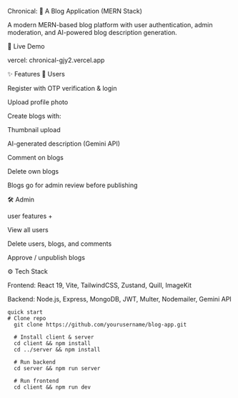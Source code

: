 Chronical: 📝 A Blog Application (MERN Stack)

A modern MERN-based blog platform with user authentication, admin moderation, and AI-powered blog description generation.

🚀 Live Demo

vercel: chronical-gjy2.vercel.app



✨ Features
👤 Users

Register with OTP verification & login

Upload profile photo

Create blogs with:

Thumbnail upload

AI-generated description (Gemini API)

Comment on blogs

Delete own blogs

Blogs go for admin review before publishing

🛠️ Admin

user features +

View all users

Delete users, blogs, and comments

Approve / unpublish blogs

⚙️ Tech Stack

Frontend: React 19, Vite, TailwindCSS, Zustand, Quill, ImageKit

Backend: Node.js, Express, MongoDB, JWT, Multer, Nodemailer, Gemini API


```
quick start
# Clone repo
  git clone https://github.com/yourusername/blog-app.git
  
  # Install client & server
  cd client && npm install
  cd ../server && npm install
  
  # Run backend
  cd server && npm run server
  
  # Run frontend
  cd client && npm run dev
  
  

